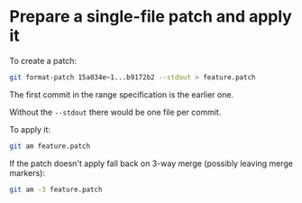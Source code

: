 # Prepare a single-file patch and apply it

To create a patch:

```bash
git format-patch 15a034e~1...b9172b2 --stdout > feature.patch
```

The first commit in the range specification is the earlier one.


Without the `--stdout` there would be one file per commit.

To apply it:

```bash
git am feature.patch
```

If the patch doesn't apply fall back on 3-way merge (possibly leaving merge markers):

```bash
git am -3 feature.patch
```
